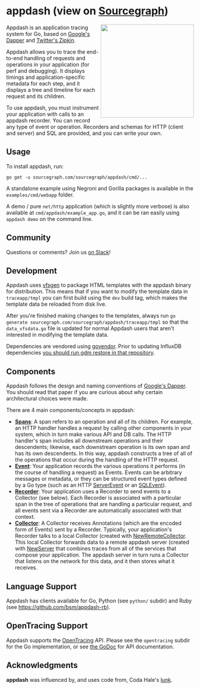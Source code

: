 # appdash (view on [Sourcegraph](https://sourcegraph.com/github.com/sourcegraph/appdash))

<img width=250 src="https://s3-us-west-2.amazonaws.com/sourcegraph-assets/apptrace-screenshot0.png" align="right">

Appdash is an application tracing system for Go, based on
[Google's Dapper](http://research.google.com/pubs/pub36356.html) and
[Twitter's Zipkin](http://twitter.github.io/zipkin/).

Appdash allows you to trace the end-to-end handling of requests and
operations in your application (for perf and debugging). It displays
timings and application-specific metadata for each step, and it
displays a tree and timeline for each request and its children.

To use appdash, you must instrument your application with calls to an
appdash recorder. You can record any type of event or
operation. Recorders and schemas for HTTP (client and server) and SQL
are provided, and you can write your own.


## Usage

To install appdash, run:

```
go get -u sourcegraph.com/sourcegraph/appdash/cmd/...
```

A standalone example using Negroni and Gorilla packages is available in the `examples/cmd/webapp` folder.

A demo / pure `net/http` application (which is slightly more verbose) is also available at `cmd/appdash/example_app.go`, and it can be ran easily using `appdash demo` on the command line.

## Community

Questions or comments? Join us [on Slack](http://slackin.srclib.org/)!

## Development

Appdash uses [vfsgen](https://github.com/shurcooL/vfsgen) to package HTML templates with the appdash binary for
distribution. This means that if you want to modify the template data in `traceapp/tmpl` you can first build using the `dev` build tag, which makes the template data be reloaded from disk live.

After you're finished making changes to the templates, always run `go generate sourcegraph.com/sourcegraph/appdash/traceapp/tmpl` so that the `data_vfsdata.go` file is updated for normal Appdash users that aren't interested in modifying the template data.

Dependencies are vendored using [govendor](https://github.com/kardianos/govendor). Prior to updating InfluxDB dependencies [you should run gdm restore in that repository](https://github.com/influxdata/influxdb/blob/master/CONTRIBUTING.md#build-and-test).

## Components

Appdash follows the design and naming conventions of
[Google's Dapper](http://research.google.com/pubs/pub36356.html). You
should read that paper if you are curious about why certain
architectural choices were made.

There are 4 main components/concepts in appdash:

* [**Spans**](https://sourcegraph.com/sourcegraph.com/sourcegraph/appdash@master/.GoPackage/sourcegraph.com/sourcegraph/appdash/.def/SpanID):
  A span refers to an operation and all of its children. For example,
  an HTTP handler handles a request by calling other components in
  your system, which in turn make various API and DB calls. The HTTP
  handler's span includes all downstream operations and their
  descendents; likewise, each downstream operation is its own span and
  has its own descendents. In this way, appdash constructs a tree of
  all of the operations that occur during the handling of the HTTP
  request.
* [**Event**](https://sourcegraph.com/sourcegraph.com/sourcegraph/appdash@master/.GoPackage/sourcegraph.com/sourcegraph/appdash/.def/Event):
  Your application records the various operations it performs (in the
  course of handling a request) as Events. Events can be arbitrary
  messages or metadata, or they can be structured event types defined
  by a Go type (such as an HTTP
  [ServerEvent](https://sourcegraph.com/sourcegraph.com/sourcegraph/appdash@master/.GoPackage/sourcegraph.com/sourcegraph/appdash/httptrace/.def/ServerEvent)
  or an
  [SQLEvent](https://sourcegraph.com/sourcegraph.com/sourcegraph/appdash@master/.GoPackage/sourcegraph.com/sourcegraph/appdash/sqltrace/.def/SQLEvent)).
* [**Recorder**](https://sourcegraph.com/sourcegraph.com/sourcegraph/appdash@master/.GoPackage/sourcegraph.com/sourcegraph/appdash/.def/Recorder):
  Your application uses a Recorder to send events to a Collector (see
  below). Each Recorder is associated with a particular span in the
  tree of operations that are handling a particular request, and all
  events sent via a Recorder are automatically associated with that
  context.
* [**Collector**](https://sourcegraph.com/sourcegraph.com/sourcegraph/appdash@master/.GoPackage/sourcegraph.com/sourcegraph/appdash/.def/Collector):
  A Collector receives Annotations (which are the encoded form of
  Events) sent by a Recorder. Typically, your application's Recorder
  talks to a local Collector (created with
  [NewRemoteCollector](https://sourcegraph.com/sourcegraph.com/sourcegraph/appdash@master/.GoPackage/sourcegraph.com/sourcegraph/appdash/.def/NewRemoteCollector). This
  local Collector forwards data to a remote appdash server (created
  with
  [NewServer](https://sourcegraph.com/sourcegraph.com/sourcegraph/appdash@master/.GoPackage/sourcegraph.com/sourcegraph/appdash/.def/NewServer)
  that combines traces from all of the services that compose your
  application. The appdash server in turn runs a Collector that
  listens on the network for this data, and it then stores what it
  receives.


## Language Support

Appdash has clients available for Go, Python (see `python/` subdir) and Ruby (see https://github.com/bsm/appdash-rb).

## OpenTracing Support

Appdash supports the [OpenTracing](http://opentracing.io) API. Please see the
`opentracing` subdir for the Go implementation, or see [the GoDoc](https://godoc.org/sourcegraph.com/sourcegraph/appdash/opentracing)
for API documentation.

## Acknowledgments

**appdash** was influenced by, and uses code from, Coda Hale's
[lunk](https://github.com/codahale/lunk).
